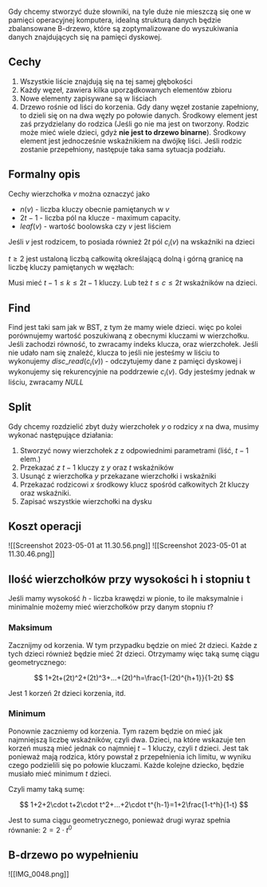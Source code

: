 Gdy chcemy stworzyć duże słowniki, na tyle duże nie mieszczą się one w pamięci operacyjnej komputera, idealną strukturą danych będzie zbalansowane B-drzewo, które są zoptymalizowane do wyszukiwania danych znajdujących się na pamięci dyskowej.

## Cechy

1. Wszystkie liście znajdują się na tej samej głębokości
2. Każdy węzeł, zawiera kilka uporządkowanych elementów zbioru
3. Nowe elementy zapisywane są w liściach
4. Drzewo rośnie od liści do korzenia. Gdy dany węzeł zostanie zapełniony, to dzieli się on na dwa węzły po połowie danych. Środkowy element jest zaś przydzielany do rodzica (Jeśli go nie ma jest on tworzony. Rodzic może mieć wiele dzieci, gdyż **nie jest to drzewo binarne**). Środkowy element jest jednocześnie wskaźnikiem na dwójkę liści. Jeśli rodzic zostanie przepełniony, następuje taka sama sytuacja podziału.

## Formalny opis

Cechy wierzchołka $v$ można oznaczyć jako

* $n(v)$ - liczba kluczy obecnie pamiętanych w $v$
* $2t-1$ - liczba pól na klucze - maximum capacity.
* $leaf(v)$ - wartość boolowska czy $v$ jest liściem

Jeśli $v$ jest rodzicem, to posiada również $2t$ pól $c_i(v)$ na wskaźniki na dzieci 

$t \ge 2$ jest ustaloną liczbą całkowitą określającą dolną i górną granicę na liczbę kluczy pamiętanych w węzłach:

Musi mieć $t-1 \le k \le 2t-1$ kluczy. Lub też $t \le c \le 2t$ wskaźników na dzieci.

## Find

Find jest taki sam jak w BST, z tym że mamy wiele dzieci. więc po kolei porównujemy wartość poszukiwaną z obecnymi kluczami w wierzchołku. Jeśli zachodzi równość, to zwracamy indeks klucza, oraz wierzchołek. Jeśli nie udało nam się znaleźć, klucza to jeśli nie jesteśmy w liściu to wykonujemy $disc\_read(c_i(v))$ - odczytujemy dane z pamięci dyskowej i wykonujemy się rekurencyjnie na poddrzewie $c_i(v)$. Gdy jesteśmy jednak w liściu, zwracamy $NULL$

## Split

Gdy chcemy rozdzielić zbyt duży wierzchołek $y$ o rodzicy $x$ na dwa, musimy wykonać następujące działania:

1. Stworzyć nowy wierzchołek $z$ z odpowiednimi parametrami (liść, $t-1$ elem.)
2. Przekazać $z$ $t-1$ kluczy z $y$ oraz $t$ wskaźników
3. Usunąć z wierzchołka $y$ przekazane wierzchołki i wskaźniki
4. Przekazać rodzicowi $x$ środkowy klucz spośród całkowitych $2t$ kluczy oraz wskaźniki.
5. Zapisać wszystkie wierzchołki na dysku

## Koszt operacji
![[Screenshot 2023-05-01 at 11.30.56.png]]
![[Screenshot 2023-05-01 at 11.30.46.png]]

## Ilość wierzchołków przy wysokości h i stopniu t

Jeśli mamy wysokość $h$ - liczba krawędzi w pionie, to ile maksymalnie i minimalnie możemy mieć wierzchołków przy danym stopniu $t$?

### Maksimum

Zacznijmy od korzenia. W tym przypadku będzie on mieć $2t$ dzieci. Każde z tych dzieci również będzie mieć $2t$ dzieci. Otrzymamy więc taką sumę ciągu geometrycznego:

$$
1+2t+(2t)^2+(2t)^3+...+(2t)^h=\frac{1-(2t)^{h+1}}{1-2t}
$$

Jest $1$ korzeń $2t$ dzieci korzenia, itd.

### Minimum

Ponownie zaczniemy od korzenia. Tym razem będzie on mieć jak najmniejszą liczbę wskaźników, czyli dwa. Dzieci, na które wskazuje ten korzeń muszą mieć jednak co najmniej $t-1$ kluczy, czyli $t$ dzieci. Jest tak ponieważ mają rodzica, który powstał z przepełnienia ich limitu, w wyniku czego podzielili się po połowie kluczami. Każde kolejne dziecko, będzie musiało mieć minimum $t$ dzieci.

Czyli mamy taką sumę:

$$
1+2+2\cdot t+2\cdot t^2+...+2\cdot t^{h-1}=1+2\frac{1-t^h}{1-t}
$$

Jest to suma ciągu geometrycznego, ponieważ drugi wyraz spełnia równanie: $2=2\cdot t^0$

## B-drzewo po wypełnieniu

![[IMG_0048.png]]
